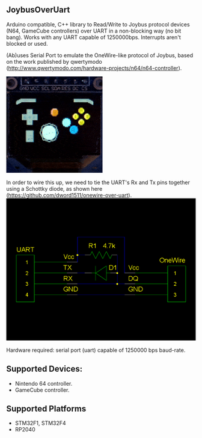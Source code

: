 ## JoybusOverUart
Arduino compatible, C++ library to Read/Write to Joybus protocol devices (N64, GameCube controllers) over UART in a non-blocking way (no bit bang).
Works with any UART capable of 1250000bps. Interrupts aren't blocked or used.

(Ab)uses Serial Port to emulate the OneWire-like protocol of Joybus, based on the work published by qwertymodo (http://www.qwertymodo.com/hardware-projects/n64/n64-controller).

![](https://raw.githubusercontent.com/GitMoDu/JoybusOverUart/master/media/gamecube_controller_demo.gif)

In order to wire this up, we need to tie the UART's Rx and Tx pins together using a Schottky diode, as shown here (https://github.com/dword1511/onewire-over-uart).
![](https://raw.githubusercontent.com/GitMoDu/JoybusOverUart/master/media/pp2od_rd.png)

Hardware required: serial port (uart) capable of 1250000 bps baud-rate.

## Supported Devices:
  * Nintendo 64 controller.
  * GameCube controller.

## Supported Platforms
 * STM32F1, STM32F4
 * RP2040

